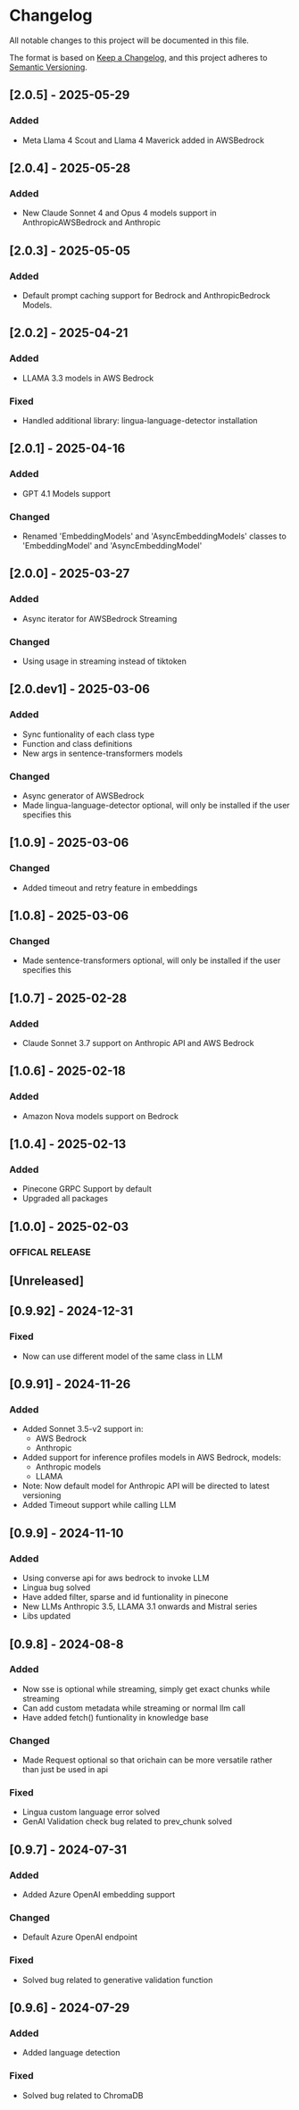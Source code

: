 # Changelog

All notable changes to this project will be documented in this file.

The format is based on [Keep a Changelog](https://keepachangelog.com/en/1.0.0/),
and this project adheres to [Semantic Versioning](https://semver.org/spec/v2.0.0.html).

## [2.0.5] - 2025-05-29

### Added
- Meta Llama 4 Scout and Llama 4 Maverick added in AWSBedrock

## [2.0.4] - 2025-05-28

### Added
- New Claude Sonnet 4 and Opus 4 models support in AnthropicAWSBedrock and Anthropic

## [2.0.3] - 2025-05-05

### Added
- Default prompt caching support for Bedrock and AnthropicBedrock Models.

## [2.0.2] - 2025-04-21

### Added
- LLAMA 3.3 models in AWS Bedrock
### Fixed
- Handled additional library: lingua-language-detector installation

## [2.0.1] - 2025-04-16

### Added
- GPT 4.1 Models support
### Changed
- Renamed 'EmbeddingModels' and 'AsyncEmbeddingModels' classes to 'EmbeddingModel' and 'AsyncEmbeddingModel'

## [2.0.0] - 2025-03-27

### Added
- Async iterator for AWSBedrock Streaming
### Changed
- Using usage in streaming instead of tiktoken

## [2.0.dev1] - 2025-03-06

### Added
- Sync funtionality of each class type
- Function and class definitions
- New args in sentence-transformers models
### Changed
- Async generator of AWSBedrock
- Made lingua-language-detector optional, will only be installed if the user specifies this

## [1.0.9] - 2025-03-06

### Changed
- Added timeout and retry feature in embeddings

## [1.0.8] - 2025-03-06

### Changed
- Made sentence-transformers optional, will only be installed if the user specifies this

## [1.0.7] - 2025-02-28

### Added
- Claude Sonnet 3.7 support on Anthropic API and AWS Bedrock

## [1.0.6] - 2025-02-18

### Added
- Amazon Nova models support on Bedrock

## [1.0.4] - 2025-02-13

### Added
- Pinecone GRPC Support by default
- Upgraded all packages

## [1.0.0] - 2025-02-03

### OFFICAL RELEASE

## [Unreleased]

## [0.9.92] - 2024-12-31

### Fixed
- Now can use different model of the same class in LLM

## [0.9.91] - 2024-11-26

### Added
- Added Sonnet 3.5-v2 support in:
    - AWS Bedrock
    - Anthropic
- Added support for inference profiles models in AWS Bedrock, models:
    - Anthropic models
    - LLAMA
- Note: Now default model for Anthropic API will be directed to latest versioning
- Added Timeout support while calling LLM

## [0.9.9] - 2024-11-10

### Added
- Using converse api for aws bedrock to invoke LLM
- Lingua bug solved
- Have added filter, sparse and id funtionality in pinecone
- New LLMs Anthropic 3.5, LLAMA 3.1 onwards and Mistral series
- Libs updated

## [0.9.8] - 2024-08-8

### Added
- Now sse is optional while streaming, simply get exact chunks while streaming
- Can add custom metadata while streaming or normal llm call
- Have added fetch() funtionality in knowledge base

### Changed
- Made Request optional so that orichain can be more versatile rather than just be used in api

### Fixed
- Lingua custom language error solved
- GenAI Validation check bug related to prev_chunk solved

## [0.9.7] - 2024-07-31

### Added
- Added Azure OpenAI embedding support

### Changed
- Default Azure OpenAI endpoint 

### Fixed
- Solved bug related to generative validation function

## [0.9.6] - 2024-07-29

### Added
- Added language detection 

### Fixed
- Solved bug related to ChromaDB
